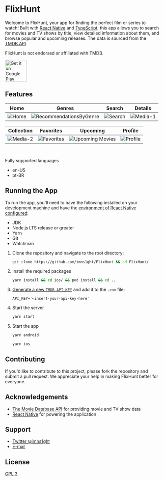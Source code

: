 # FlixHunt

Welcome to FlixHunt, your app for finding the perfect film or series to watch! Built with [React Native](https://reactnative.dev/) and [TypeScript](https://www.typescriptlang.org/), this app allows you to search for movies and TV shows by title, view detailed information about them, and browse popular and upcoming releases. The data is sourced from the [TMDB API](https://developers.themoviedb.org/3).

FlixHunt is not endorsed or affiliated with TMDB.

<a href='https://play.google.com/store/apps/details?id=com.imns1ght.flixhunt&pcampaignid=pcampaignidMKT-Other-global-all-co-prtnr-py-PartBadge-Mar2515-1'><img alt='Get it on Google Play' height='70px' src='https://play.google.com/intl/en_us/badges/static/images/badges/en_badge_web_generic.png'/></a>

## Features

| Home | Genres | Search | Details | 
|------|-------------|-----------| -----------| 
| ![Home](https://user-images.githubusercontent.com/24906506/229597081-4841f48b-af8f-405e-931a-735269eee8a9.png) | ![RecommendationsByGenre](https://user-images.githubusercontent.com/24906506/229597098-5ec8b2e3-0932-4aaa-a003-0636b555a7c4.png) | ![Search](https://user-images.githubusercontent.com/24906506/229597208-db849f3a-d4c8-43f2-8542-4c7d22f7bce6.png) | ![Media-1](https://user-images.githubusercontent.com/24906506/229597059-63e87d2c-2429-462b-9d7a-462c1069cbf1.png) |

| Collection | Favorites | Upcoming | Profile | 
|-----------------|-----------|----------|---------| 
| ![Media-2](https://user-images.githubusercontent.com/24906506/229597069-8ac4014e-d615-47bc-9efa-2c099a3ae48d.png) | ![Favorites](https://user-images.githubusercontent.com/24906506/229597048-f990dd65-7d96-405c-a5af-a6c46873b7f1.png) | ![Upcoming Movies](https://user-images.githubusercontent.com/24906506/229597217-b3c93aca-3b9d-488f-b3a7-1cf44caa87cb.png) | ![Profile](https://user-images.githubusercontent.com/24906506/229597094-68046a4f-a7b9-40c3-b107-d075d62eae2c.png)








<br/>

Fully supported languages

- en-US
- pt-BR

## Running the App

To run the app, you'll need to have the following installed on your development machine and have the [environment of React Native configured](https://reactnative.dev/docs/environment-setup):

- JDK
- Node.js LTS release or greater
- Yarn
- Git
- Watchman

1. Clone the repository and navigate to the root directory:

   ```bash
   git clone https://github.com/imns1ght/FlixHunt && cd FlixHunt/
   ```

2. Install the required packages

   ```bash
   yarn install && cd ios/ && pod install && cd ..
   ```

3. [Generate a new `TMDB API_KEY`](https://www.themoviedb.org/documentation/api) and add it to the `.env` file:

   ```env
   API_KEY='<insert-your-api-key-here'
   ```

4. Start the server

   ```sh
   yarn start
   ```

5. Start the app

   ```sh
   yarn android
   ```

   ```sh
   yarn ios
   ```

## Contributing

If you'd like to contribute to this project, please fork the repository and submit a pull request. We appreciate your help in making FlixHunt better for everyone.

## Acknowledgements

- [The Movie Database API](https://developers.themoviedb.org/3) for providing movie and TV show data
- [React Native](https://reactnative.dev/) for powering the application

## Support

- [Twitter @imns1ght](https://twitter.com/imns1ght)
- [E-mail](mailto:jeffersonbrunoit@gmail.com)

## License

[GPL 3](https://choosealicense.com/licenses/gpl-3.0/)
